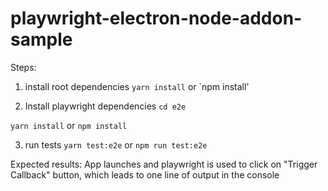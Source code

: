 # playwright-electron-node-addon-sample

Steps:
1. install root dependencies
`yarn install` or `npm install'

2. Install playwright dependencies
`cd e2e`

`yarn install` or `npm install`

3. run tests
`yarn test:e2e` or `npm run test:e2e`

Expected results:
App launches and playwright is used to click on "Trigger Callback" button, which leads to one line of output in the console

